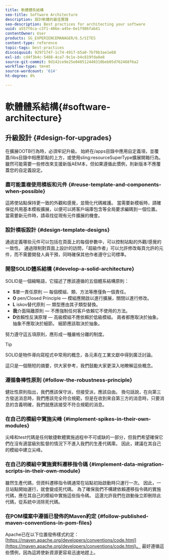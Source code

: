 ```yaml
---
title: 軟體體系結構
seo-title: Software Architecture
description: 設計軟體的最佳實踐
seo-description: Best practices for architecting your software
uuid: a557f6ca-c3f1-486e-a45e-6e1f986fab41
contentOwner: User
products: SG_EXPERIENCEMANAGER/6.5/SITES
content-type: reference
topic-tags: best-practices
discoiquuid: 92971747-1c74-4917-b5a0-7b79b3ae1e68
exl-id: cd4f3b4c-5488-4ca7-9c1e-b4c819fda8e8
source-git-commit: 9d142ce9e25e048512440310beb05d762468f6a2
workflow-type: tm+mt
source-wordcount: '614'
ht-degree: 0%

---
```


# 軟體體系結構{#software-architecture}

## 升級設計 {#design-for-upgrades}

在擴展OOTB行為時，必須牢記升級。 始終在/apps目錄中應用自定義項，並覆蓋/libs目錄中相應節點的上方，或使用sling:resourceSuperType擴展開箱行為。 雖然可能需要一些修改來支援新版AEM本，但如果遵循此慣例，則新版本不應覆蓋您的自定義設定。

### 盡可能重複使用模板和元件 {#reuse-template-and-components-when-possible}

這將使站點保持更一致的外觀和感覺，並簡化代碼維護。 當需要新模板時，請確保從共用基本模板擴展，以便可以將客戶端庫包含等全局要求編碼到一個位置。 當需要新元件時，請尋找從現有元件擴展的機會。

### 設計模板設計 {#design-template-designs}

通過定義哪些元件可以包括在頁面上的每個參數中，可以控制站點的外觀/感覺的一致性。 通過限制對頁面上設計的訪問，「超級作者」可以允許修改每頁允許的元件，而不需要開發人員干預，同時確保其他作者遵守公司標準。

### 開發SOLID體系結構 {#develop-a-solid-architecture}

SOLID是一個縮略語，它描述了應該遵循的五個體系結構原則：

* **S**&#x200B;單一責任原則 — 每個模組、類、方法等應僅負一個責任。
* **O** pen/Closed Principle — 模組應開啟以進行擴展，關閉以進行修改。
* **L** iskov替代原則 — 類型應由其子類型替換。
* **我**&#x200B;介面隔離原則 — 不應強制任何客戶依賴它不使用的方法。
* **D**&#x200B;依賴性反演原理 — 高級模組不應依賴於低級模組。 兩者都應取決於抽象。 抽象不應取決於細節。 細節應該取決於抽象。

努力遵守這五項原則，應形成一種嚴格分離的制度。

>[!TIP]
>
>SOLID是物件導向寫程式中常用的概念，各元素在工業文獻中得到廣泛討論。
>
>這只是一個簡短的摘要，供大家參考，我們鼓勵大家更深入地瞭解這些概念。

### 遵循魯棒性原則 {#follow-the-robustness-principle}

健壯性原則指出，我們應該保守派，但接受派，應該自由。 換句話說，在向第三方發送消息時，我們應該完全符合規範，但是在收到來自第三方的消息時，只要消息的含義明確，我們就應該接受不符合規範的消息。

### 在自己的模組中實施尖峰 {#implement-spikes-in-their-own-modules}

尖峰和test代碼是任何敏捷軟體實施過程中不可或缺的一部分，但我們希望確保它們在沒有適當級別監督的情況下不進入我們的生產代碼庫。 因此，建議在其自己的模組中建立尖峰。

### 在自己的模組中實施資料遷移指令碼 {#implement-data-migration-scripts-in-their-own-module}

雖然生產代碼，但資料遷移指令碼通常在站點初始啟動時只運行一次。 因此，一旦站點開始運行，就會變成死代碼。 為了確保我們不構建依賴遷移指令碼的實施代碼，應在其自己的模組中實施這些指令碼。 這還允許我們在啟動後立即刪除此代碼，從系統中消除死代碼。

### 在POM檔案中遵循已發佈的Maven約定 {#follow-published-maven-conventions-in-pom-files}

Apache已在以下位置發佈樣式約定： [https://maven.apache.org/developers/conventions/code.html](https://maven.apache.org/developers/conventions/code.html)。 最好遵循這些慣例，因為這將使新資源更容易迅速地趕上。
